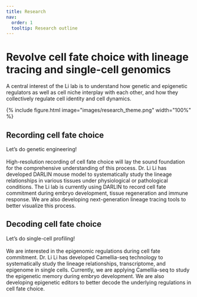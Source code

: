 ```yaml
---
title: Research
nav:
  order: 1
  tooltip: Research outline
---
```


# Revolve cell fate choice with lineage tracing and single-cell genomics

A central interest of the Li lab is to understand how genetic and epigenetic regulators as well as cell niche interplay with each other, and how they collectively regulate cell identity and cell dynamics.

 {%
  include figure.html
  image="images/research_theme.png"
  width="100%"
%}

## Recording cell fate choice

Let’s do genetic engineering!<br><br>
High-resolution recording of cell fate choice will lay the sound foundation for the comprehensive understanding of this process. Dr. Li Li has developed DARLIN mouse model to systematically study the lineage relationships in various tissues under physiological or pathological conditions. The Li lab is currently using DARLIN to record cell fate commitment during embryo development, tissue regeneration and immune response. We are also developing next-generation lineage tracing tools to better visualize this process.


## Decoding cell fate choice

Let’s do single-cell profiling!<br><br>
We are interested in the epigenomic regulations during cell fate commitment. Dr. Li Li has developed Camellia-seq technology to systematically study the lineage relationships, transcriptome, and epigenome in single cells. Currently, we are applying Camellia-seq to study the epigenetic memory during embryo development. We are also developing epigenetic editors to better decode the underlying regulations in cell fate choice.